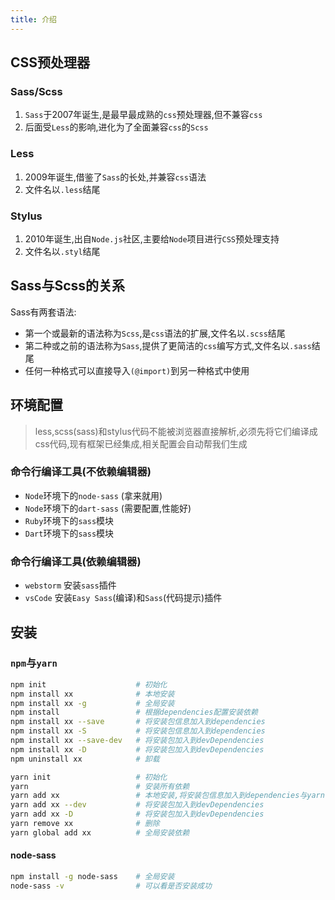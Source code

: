 ```yaml
---
title: 介绍
---
```

## CSS预处理器

### Sass/Scss
1. `Sass`于2007年诞生,是最早最成熟的`css`预处理器,但不兼容`css`
2. 后面受`Less`的影响,进化为了全面兼容`css`的`Scss`
### Less
1. 2009年诞生,借鉴了`Sass`的长处,并兼容`css`语法
2. 文件名以`.less`结尾
### Stylus
1. 2010年诞生,出自`Node.js`社区,主要给`Node`项目进行`CSS`预处理支持
2. 文件名以`.styl`结尾

## Sass与Scss的关系
Sass有两套语法:
- 第一个或最新的语法称为`Scss`,是`css`语法的扩展,文件名以`.scss`结尾
- 第二种或之前的语法称为`Sass`,提供了更简洁的`css`编写方式,文件名以`.sass`结尾
- 任何一种格式可以直接导入`(@import)`到另一种格式中使用

## 环境配置
> less,scss(sass)和stylus代码不能被浏览器直接解析,必须先将它们编译成css代码,现有框架已经集成,相关配置会自动帮我们生成
### 命令行编译工具(不依赖编辑器)
- `Node`环境下的`node-sass`        (拿来就用)
- `Node`环境下的`dart-sass`        (需要配置,性能好) 
- `Ruby`环境下的`sass`模块
- `Dart`环境下的`sass`模块
### 命令行编译工具(依赖编辑器)
- `webstorm`    安装`sass`插件
- `vsCode`      安装`Easy Sass`(编译)和`Sass`(代码提示)插件
## 安装
### `npm`与`yarn`
``` sh
npm init                    # 初始化
npm install xx              # 本地安装
npm install xx -g           # 全局安装
npm install                 # 根据dependencies配置安装依赖
npm install xx --save       # 将安装包信息加入到dependencies
npm install xx -S           # 将安装包信息加入到dependencies
npm install xx --save-dev   # 将安装包加入到devDependencies
npm install xx -D           # 将安装包加入到devDependencies
npm uninstall xx            # 卸载
```
``` sh
yarn init                   # 初始化
yarn                        # 安装所有依赖
yarn add xx                 # 本地安装,将安装包信息加入到dependencies与yarn.lock文件
yarn add xx --dev           # 将安装包加入到devDependencies
yarn add xx -D              # 将安装包加入到devDependencies
yarn remove xx              # 删除
yarn global add xx          # 全局安装依赖
```
#### node-sass
``` sh
npm install -g node-sass    # 全局安装
node-sass -v                # 可以看是否安装成功
```